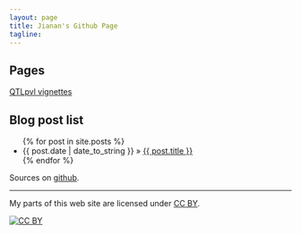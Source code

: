 ```yaml
---
layout: page
title: Jianan's Github Page
tagline: 
---
```


## Pages

[QTLpvl vignettes][qtlpvl-ghpages]

## Blog post list
<ul class="posts">
  {% for post in site.posts %}
    <li><span>{{ post.date | date_to_string }}</span> &raquo; <a href="{{ BASE_PATH }}{{ post.url }}">{{ post.title }}</a></li>
  {% endfor %}
</ul>


Sources on [github][mygithub].

---
My parts of this web site are licensed under
[CC BY](http://creativecommons.org/licenses/by/3.0/).

[![CC BY](http://i.creativecommons.org/l/by/3.0/88x31.png)](http://creativecommons.org/licenses/by/3.0/)


[mygithub]: https://github.com/jianan/jianan.github.io
[qtlpvl-r]: https://github.com/jianan/qtlpvl/tree/master
[qtlpvl-ghpages]: https://github.com/jianan/qtlpvl/tree/gh-pages
